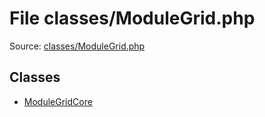 File classes/ModuleGrid.php
=========

Source: [classes/ModuleGrid.php](https://github.com/PrestaShop/PrestaShop/blob/1.5.0.9/classes/ModuleGrid.php)


Classes
-------

* [ModuleGridCore](class.ModuleGridCore.md)

